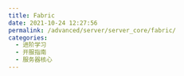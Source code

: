 ```yaml
---
title: Fabric
date: 2021-10-24 12:27:56
permalink: /advanced/server/server_core/fabric/
categories: 
  - 进阶学习
  - 开服指南
  - 服务器核心
---
```

